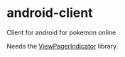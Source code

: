 android-client
==============

Client for android for pokemon online

Needs the [ViewPagerIndicator][1] library.

[1]: https://github.com/JakeWharton/Android-ViewPagerIndicator
